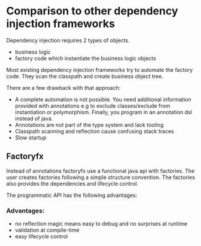 # Comparison to other dependency injection frameworks
Dependency injection requires 2 types of objects.
* business logic
* factory code which instantiate the business logic objects

Most existing dependency injection frameworks try to automate the factory code.
They scan the classpath and create business object tree.

There are a few drawback with that approach:
* A complete automation is not possible. You need additional information provided with annotations e.g to exclude classes/exclude from instantiation or polymorphism. Finally, you program in an annotation dsl instead of java.
* Annotations are not part of the type system and lack tooling
* Classpath scanning and reflection cause confusing stack traces
* Slow startup

## Factoryfx
Instead of annotations factoryfx use a functional java api with factories. 
The user creates factories following a simple structure convention. The factories also provides the dependencies and lifecycle control.

The programmatic API has the following advantages:
### Advantages:
* no reflection magic means easy to debug and no surprises at runtime
* validation at compile-time
* easy lifecycle control
